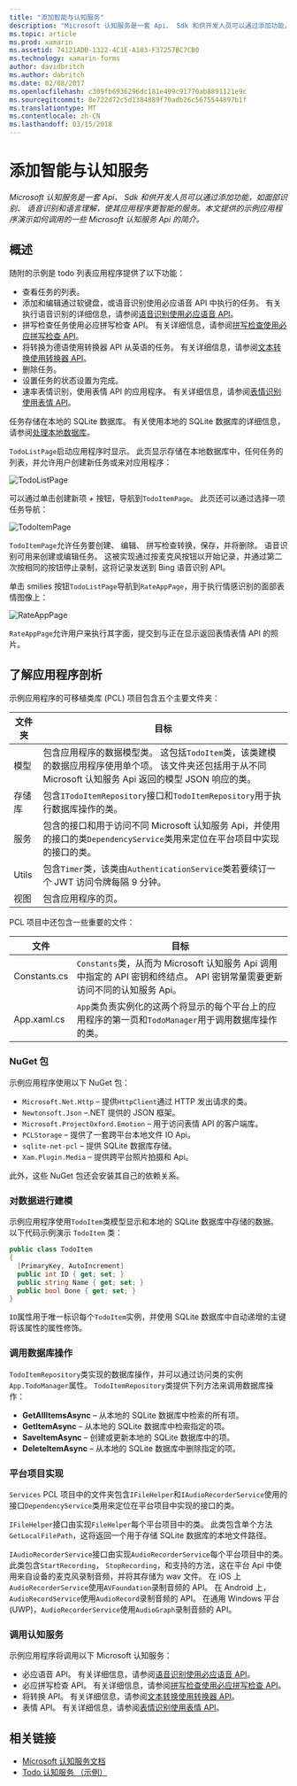 ```yaml
---
title: "添加智能与认知服务"
description: "Microsoft 认知服务是一套 Api、 Sdk 和供开发人员可以通过添加功能，如面部识别、 语音识别和语言理解，使其应用程序更智能的服务。 本文提供的示例应用程序演示如何调用的一些 Microsoft 认知服务 Api 的简介。"
ms.topic: article
ms.prod: xamarin
ms.assetid: 74121ADB-1322-4C1E-A103-F37257BC7CB0
ms.technology: xamarin-forms
author: davidbritch
ms.author: dabritch
ms.date: 02/08/2017
ms.openlocfilehash: c309fb6936296dc181e499c91770ab8891121e9c
ms.sourcegitcommit: 8e722d72c5d1384889f70adb26c5675544897b1f
ms.translationtype: MT
ms.contentlocale: zh-CN
ms.lasthandoff: 03/15/2018
---
```

# <a name="adding-intelligence-with-cognitive-services"></a>添加智能与认知服务

_Microsoft 认知服务是一套 Api、 Sdk 和供开发人员可以通过添加功能，如面部识别、 语音识别和语言理解，使其应用程序更智能的服务。本文提供的示例应用程序演示如何调用的一些 Microsoft 认知服务 Api 的简介。_

## <a name="overview"></a>概述

随附的示例是 todo 列表应用程序提供了以下功能：

- 查看任务的列表。
- 添加和编辑通过软键盘，或语音识别使用必应语音 API 中执行的任务。 有关执行语音识别的详细信息，请参阅[语音识别使用必应语音 API](speech-recognition.md)。
- 拼写检查任务使用必应拼写检查 API。 有关详细信息，请参阅[拼写检查使用必应拼写检查 API](spell-check.md)。
- 将转换为德语使用转换器 API 从英语的任务。 有关详细信息，请参阅[文本转换使用转换器 API](text-translation.md)。
- 删除任务。
- 设置任务的状态设置为完成。
- 速率表情识别，使用表情 API 的应用程序。 有关详细信息，请参阅[表情识别使用表情 API](emotion-recognition.md)。

任务存储在本地的 SQLite 数据库。 有关使用本地的 SQLite 数据库的详细信息，请参阅[处理本地数据库](~/xamarin-forms/app-fundamentals/databases.md)。

`TodoListPage`启动应用程序时显示。 此页显示存储在本地数据库中，任何任务的列表，并允许用户创建新任务或来对应用程序：

![](images/sample-application-1.png "TodoListPage")

可以通过单击创建新项 *+* 按钮，导航到`TodoItemPage`。 此页还可以通过选择一项任务导航：

![](images/sample-application-2.png "TodoItemPage")

`TodoItemPage`允许任务要创建、 编辑、 拼写检查转换，保存，并将删除。 语音识别可用来创建或编辑任务。 这被实现通过按麦克风按钮以开始记录，并通过第二次按相同的按钮停止录制，这将记录发送到 Bing 语音识别 API。

单击 smilies 按钮`TodoListPage`导航到`RateAppPage`，用于执行情感识别的面部表情图像上：

![](images/sample-application-3.png "RateAppPage")

`RateAppPage`允许用户来执行其字面，提交到与正在显示返回表情表情 API 的照片。

## <a name="understanding-the-application-anatomy"></a>了解应用程序剖析

示例应用程序的可移植类库 (PCL) 项目包含五个主要文件夹：

|文件夹|目标|
|--- |--- |
|模型|包含应用程序的数据模型类。 这包括`TodoItem`类，该类建模的数据应用程序使用单个项。 该文件夹还包括用于从不同 Microsoft 认知服务 Api 返回的模型 JSON 响应的类。|
|存储库|包含`ITodoItemRepository`接口和`TodoItemRepository`用于执行数据库操作的类。|
|服务|包含的接口和用于访问不同 Microsoft 认知服务 Api，并使用的接口的类`DependencyService`类用来定位在平台项目中实现的接口的类。|
|Utils|包含`Timer`类，该类由`AuthenticationService`类若要续订一个 JWT 访问令牌每隔 9 分钟。|
|视图|包含应用程序的页。|

PCL 项目中还包含一些重要的文件：

|文件|目标|
|--- |--- |
|Constants.cs|`Constants`类，从而为 Microsoft 认知服务 Api 调用中指定的 API 密钥和终结点。 API 密钥常量需要更新访问不同的认知服务 Api。|
|App.xaml.cs|`App`类负责实例化的这两个将显示的每个平台上的应用程序的第一页和`TodoManager`用于调用数据库操作的类。|

### <a name="nuget-packages"></a>NuGet 包

示例应用程序使用以下 NuGet 包：

- `Microsoft.Net.Http` – 提供`HttpClient`通过 HTTP 发出请求的类。
- `Newtonsoft.Json` –.NET 提供的 JSON 框架。
- `Microsoft.ProjectOxford.Emotion` – 用于访问表情 API 的客户端库。
- `PCLStorage` – 提供了一套跨平台本地文件 IO Api。
- `sqlite-net-pcl` – 提供 SQLite 数据库存储。
- `Xam.Plugin.Media` – 提供跨平台照片拍摄和 Api。

此外，这些 NuGet 包还会安装其自己的依赖关系。

### <a name="modeling-the-data"></a>对数据进行建模

示例应用程序使用`TodoItem`类模型显示和本地的 SQLite 数据库中存储的数据。 以下代码示例演示 `TodoItem` 类：

```csharp
public class TodoItem
{
  [PrimaryKey, AutoIncrement]
  public int ID { get; set; }
  public string Name { get; set; }
  public bool Done { get; set; }
}
```

`ID`属性用于唯一标识每个`TodoItem`实例，并使用 SQLite 数据库中自动递增的主键将该属性的属性修饰。

### <a name="invoking-database-operations"></a>调用数据库操作

`TodoItemRepository`类实现的数据库操作，并可以通过访问类的实例`App.TodoManager`属性。 `TodoItemRepository`类提供下列方法来调用数据库操作：

- **GetAllItemsAsync** – 从本地的 SQLite 数据库中检索的所有项。
- **GetItemAsync** – 从本地的 SQLite 数据库中检索指定的项。
- **SaveItemAsync** – 创建或更新本地的 SQLite 数据库中的项。
- **DeleteItemAsync** – 从本地的 SQLite 数据库中删除指定的项。

### <a name="platform-project-implementations"></a>平台项目实现

`Services` PCL 项目中的文件夹包含`IFileHelper`和`IAudioRecorderService`使用的接口`DependencyService`类用来定位在平台项目中实现的接口的类。

`IFileHelper`接口由实现`FileHelper`每个平台项目中的类。 此类包含单个方法`GetLocalFilePath`，这将返回一个用于存储 SQLite 数据库的本地文件路径。

`IAudioRecorderService`接口由实现`AudioRecorderService`每个平台项目中的类。 此类包含`StartRecording`， `StopRecording`，和支持的方法，这在平台 Api 中使用来自设备的麦克风录制音频，并将其存储为 wav 文件。 在 iOS 上`AudioRecorderService`使用`AVFoundation`录制音频的 API。 在 Android 上，`AudioRecordService`使用`AudioRecord`录制音频的 API。 在通用 Windows 平台 (UWP)，`AudioRecorderService`使用`AudioGraph`录制音频的 API。

### <a name="invoking-cognitive-services"></a>调用认知服务

示例应用程序将调用以下 Microsoft 认知服务：

- 必应语音 API。 有关详细信息，请参阅[语音识别使用必应语音 API](speech-recognition.md)。
- 必应拼写检查 API。 有关详细信息，请参阅[拼写检查使用必应拼写检查 API](spell-check.md)。
- 将转换 API。 有关详细信息，请参阅[文本转换使用转换器 API](text-translation.md)。
- 表情 API。 有关详细信息，请参阅[表情识别使用表情 API](emotion-recognition.md)。


## <a name="related-links"></a>相关链接

- [Microsoft 认知服务文档](https://www.microsoft.com/cognitive-services/documentation)
- [Todo 认知服务 （示例）](https://developer.xamarin.com/samples/xamarin-forms/WebServices/TodoCognitiveServices/)
